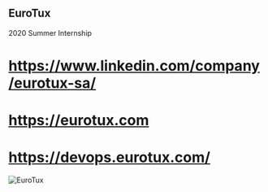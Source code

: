 ## EuroTux
2020 Summer Internship

# https://www.linkedin.com/company/eurotux-sa/
# https://eurotux.com
# https://devops.eurotux.com/

![EuroTux](https://eurotux.com/content/uploads/2020/04/logo.png)
